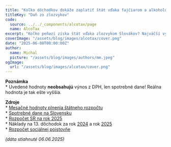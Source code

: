 ```yaml
---
title: "Koľko dôchodkov dokáže zaplatiť štát vďaka fajčiarom a alkoholu?"
titleKey: "Daň zo zlozvykov"
code:
  source: ../../_components/alcotax/page
  name: AlcoTax
excerpt: "Koľko peňazí získa štát vďaka zlozvykom Slovákov? Najväčší výber daní je z tabakových výrobkov, na úrovni 2,8 miliónov eur za deň. Nasleduje tvrdý alkohol s 792 tisíc eur za deň. Na pivo a víno sú uvalené nižšie dane a štát vyberie približne 134 tisíc, resp. 15 tisíc eur denne."
coverImage: "/assets/blog/images/alcotax/cover.png"
date: "2025-06-08T00:00:00Z"
author:
  name: Michal
  picture: "/assets/blog/images/authors/mm.jpeg"
ogImage:
  url: "/assets/blog/images/alcotax/cover.png"
---
```


**Poznámka**  
\* Uvedené hodnoty **neobsahujú** výnos z DPH, len spotrebné dane! Reálna hodnota je tak ešte vyššia.  

**Zdroje**  
\* [Mesačné hodnoty plnenia štátneho rozpočtu](https://www.financnasprava.sk/sk/infoservis/statistiky/plnenie-statneho-rozpoctu)  
\* [Spotrebné dane na Slovensku](https://www.financnasprava.sk/sk/obcania/dane/spotrebne-dane)  
\* [Rozpočet SR na rok 2025](https://www.mfsr.sk/files/archiv/96/Zakon-o-statnom-rozpocte-na-rok-2025.pdf)  
\* Náklady na 13. dôchodok za rok [2024](https://openiazoch.zoznam.sk/financie/dochodky-zatinaju-do-rozpoctu-coraz-vacsiu-sekeru-pozrite-si-ako-rastu-naklady-na-ich-vyplacanie/) a rok [2025](https://www.forbes.sk/statny-rozpocet-2025-dochodky-zhltnu-az-13-miliard-eur-na-podporu-vedy-pojde-menej/)  
\* [Rozpočet sociálnej poistovňe](https://www.socpoist.sk/sites/default/files/2024-11/4.%20NR%20SP%20na%20r.%202025%20až%202027.pdf)  

  
_(dáta stiahnuté 06.06.2025)_
